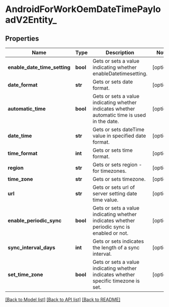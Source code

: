 # AndroidForWorkOemDateTimePayloadV2Entity_

## Properties
Name | Type | Description | Notes
------------ | ------------- | ------------- | -------------
**enable_date_time_setting** | **bool** | Gets or sets a value indicating whether enableDatetimesetting. | [optional] 
**date_format** | **str** | Gets or sets date format. | [optional] 
**automatic_time** | **bool** | Gets or sets a value indicating whether indicates whether automatic time is used in the date. | [optional] 
**date_time** | **str** | Gets or sets dateTime value in specified date format. | [optional] 
**time_format** | **int** | Gets or sets time format. | [optional] 
**region** | **str** | Gets or sets region - for timezones. | [optional] 
**time_zone** | **str** | Gets or sets timezone. | [optional] 
**url** | **str** | Gets or sets url of server setting date time value. | [optional] 
**enable_periodic_sync** | **bool** | Gets or sets a value indicating whether indicates whether periodic sync is enabled or not. | [optional] 
**sync_interval_days** | **int** | Gets or sets indicates the length of a sync interval. | [optional] 
**set_time_zone** | **bool** | Gets or sets a value indicating whether indicates whether specific timezone is set. | [optional] 

[[Back to Model list]](../README.md#documentation-for-models) [[Back to API list]](../README.md#documentation-for-api-endpoints) [[Back to README]](../README.md)


